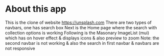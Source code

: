 # About this app
This is the clone of website https://unsplash.com There are two types of navbars, one has search box Next is the Home page where the search with collection options is working Following is the Masonary ImageList (mui) which has on hover effect & displays icons & also preview to zoom Note: the second navbar is not working & also the search in first navbar & navbars are not responsive
